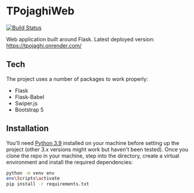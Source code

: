 # TPojaghiWeb
[![Build Status](https://travis-ci.org/joemccann/dillinger.svg?branch=master)](https://travis-ci.org/joemccann/dillinger)

Web application built around Flask.
Latest deployed version: https://tpojaghi.onrender.com/

## Tech

The project uses a number of packages to work properly:
- Flask
- Flask-Babel
- Swiper.js
- Bootstrap 5

## Installation

You'll need [Python 3.9](https://www.python.org/downloads/release/python-3913/) installed on your machine before setting up the project (other 3.x versions might work but haven't been tested).
Once you clone the repo in your machine, step into the directory, create a virtual environment and install the required dependencies:

```sh
python -m venv env
env\Scripts\activate
pip install -r requirements.txt
```
